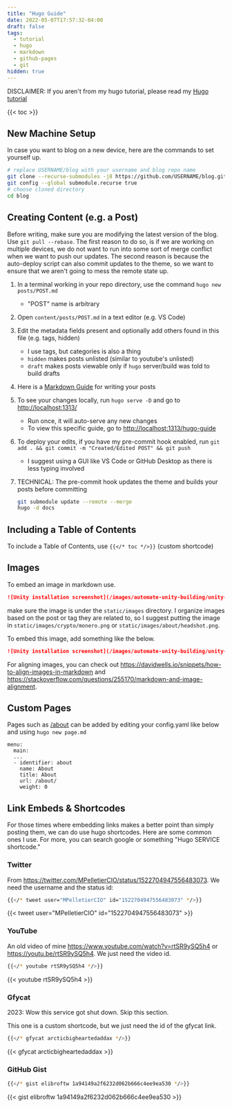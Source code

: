 ```yaml
---
title: "Hugo Guide"
date: 2022-05-07T17:57:32-04:00
draft: false
tags:
  - tutorial
  - hugo
  - markdown
  - github-pages
  - git
hidden: true
---
```


DISCLAIMER: If you aren't from my hugo tutorial, please read my [Hugo tutorial](/posts/hugo-tutorial/#prerequisites)

<!-- table of contents -->

{{< toc >}}

## New Machine Setup

In case you want to blog on a new device, here are the commands to set yourself up.

```bash
# replace USERNAME/blog with your username and blog repo name
git clone --recurse-submodules -j8 https://github.com/USERNAME/blog.git
git config --global submodule.recurse true
# choose cloned directory
cd blog
```

## Creating Content (e.g. a Post)

Before writing, make sure you are modifying the latest version of the blog. Use `git pull --rebase`. The first reason to do so, is if we are working on multiple devices, we do not want to run into some sort of merge conflict when we want to push our updates. The second reason is because the auto-deploy script can also commit updates to the theme, so we want to ensure that we aren't going to mess the remote state up.

1. In a terminal working in your repo directory, use the command `hugo new posts/POST.md`
    - "POST" name is arbitrary
2. Open `content/posts/POST.md` in a text editor (e.g. VS Code)
3. Edit the metadata fields present and optionally add others found in this file (e.g. tags, hidden)
    - I use tags, but categories is also a thing
    - `hidden` makes posts unlisted (similar to youtube's unlisted)
    - `draft` makes posts viewable only if `hugo` server/build was told to build drafts
4. Here is a [Markdown Guide](https://www.markdownguide.org/basic-syntax/) for writing your posts
5. To see your changes locally, run `hugo serve -D` and go to [http://localhost:1313/](http://localhost:1313/)
    - Run once, it will auto-serve any new changes
    - To view this specific guide, go to [http://localhost:1313/hugo-guide](http://localhost:1313/hugo-guide)
6. To deploy your edits, if you have my pre-commit hook enabled, run `git add . && git commit -m "Created/Edited POST" && git push`
    - I suggest using a GUI like VS Code or GitHub Desktop as there is less typing involved
7. TECHNICAL: The pre-commit hook updates the theme and builds your posts before committing

    ```bash
    git submodule update --remote --merge
    hugo -d docs
    ```

## Including a Table of Contents

To include a Table of Contents, use `{{</* toc */>}}` (custom shortcode)

## Images

To embed an image in markdown use.

```md
![Unity installation screenshot](/images/automate-unity-building/unity-hub.png)
```

 make sure the image is under the `static/images` directory. I organize images based on the post or tag they
are related to, so I suggest putting the image in `static/images/crypto/monero.png` or `static/images/about/headshot.png`.

To embed this image, add something like the below.

```md
![Unity installation screenshot](/images/automate-unity-building/unity-hub.png)
```

For aligning images, you can check out https://davidwells.io/snippets/how-to-align-images-in-markdown and https://stackoverflow.com/questions/255170/markdown-and-image-alignment.

## Custom Pages

Pages such as [/about](/about) can be added by editing your config.yaml like below and using `hugo new page.md`

```.
menu:
  main:
  ...
  - identifier: about
    name: About
    title: About
    url: /about/
    weight: 0
```

## Link Embeds & Shortcodes

For those times where embedding links makes a better point than simply posting them, we can do use hugo shortcodes.
Here are some common ones I use. For more, you can search google or something "Hugo SERVICE shortcode."

### Twitter

From https://twitter.com/MPelletierCIO/status/1522704947556483073.
We need the username and the status id:

```bash
{{</* tweet user="MPelletierCIO" id="1522704947556483073" */>}}
```

{{< tweet user="MPelletierCIO" id="1522704947556483073" >}}

### YouTube

An old video of mine https://www.youtube.com/watch?v=rtSR9ySQ5h4 or https://youtu.be/rtSR9ySQ5h4.
We just need the video id.

```bash
{{</* youtube rtSR9ySQ5h4 */>}}
```

{{< youtube rtSR9ySQ5h4 >}}

### Gfycat

2023: Wow this service got shut down. Skip this section.

This one is a custom shortcode, but we just need the id of the gfycat link.

```bash
{{</* gfycat arcticbigheartedaddax */>}}
```

{{< gfycat arcticbigheartedaddax >}}

### GitHub Gist

```bash
{{</* gist elibroftw 1a94149a2f6232d062b666c4ee9ea530 */>}}
```

{{< gist elibroftw 1a94149a2f6232d062b666c4ee9ea530 >}}
